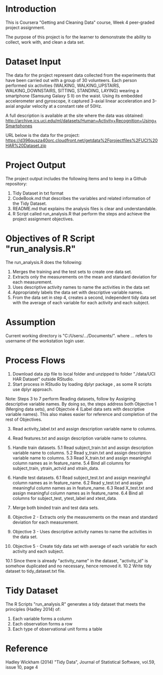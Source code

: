 # Introduction
This is Coursera "Getting and Cleaning Data" course, Week 4 peer-graded project assignment.

The purpose of this project is for the learner to demonstrate the ability to collect, work with, and clean a data set.

# Dataset Input
The data for the project represent data collected from the experiments that have been carried out with a group of 30 volunteers. Each person performed six activities (WALKING, WALKING_UPSTAIRS, WALKING_DOWNSTAIRS, SITTING, STANDING, LAYING) wearing a smartphone (Samsung Galaxy S II) on the waist. Using its embedded accelerometer and gyroscope, it captured 3-axial linear acceleration and 3-axial angular velocity at a constant rate of 50Hz. 

A full description  is available at the site where the data was obtained:
http://archive.ics.uci.edu/ml/datasets/Human+Activity+Recognition+Using+Smartphones

URL below is the data for the project:
https://d396qusza40orc.cloudfront.net/getdata%2Fprojectfiles%2FUCI%20HAR%20Dataset.zip

# Project Output
The project output includes the following items and to keep in a Github repository:
1. Tidy Dataset in txt format
2. CodeBook.md that describes the variables and related information of the Tidy Dataset.
3. README.md that explains the analysis files is clear and understandable.
4. R Script called run_analysis.R that perform the steps and achieve the project assignment objectives.

# Objectives of R Script "run_analysis.R"
The run_analysis.R does the following:
1. Merges the training and the test sets to create one data set.
2. Extracts only the measurements on the mean and standard deviation for each measurement.
3. Uses descriptive activity names to name the activities in the data set
4. Appropriately labels the data set with descriptive variable names.
5. From the data set in step 4, creates a second, independent tidy data set with the average of each variable for each activity and each subject.

# Assumption
Current working directory is "C:/Users/.../Documents/". where ... refers to username of the workstation login user.

# Process Flows
1. Download data zip file to local folder and unzipped to folder "./data/UCI HAR Dataset" outside RStudio.
2. Start process in RStudio by loading dplyr package , as some R scripts use dplyr approach.

Note: Steps 3 to 7 perform Reading datasets, follow by Assigning descriptive variable names. By doing so, the steps address both Objective 1 (Merging data sets), and Objectvie 4 (Label data sets with descriptive variable names).
This also makes easier for reference and completion of the rest of Objectives.

3. Read activity_label.txt and assign description variable name to columns.
4. Read features.txt and assign description variable name to columns.

5. Handle train datasets.
5.1 Read subject_train.txt and assign description variable name to columns.
5.2 Read y_train.txt and assign description variable name to columns.
5.3 Read X_train.txt and assign meaningful column names as in feature_name.
5.4 Bind all columns for subject_train, ytrain_actvid and xtrain_data.

6. Handle test datasets.
6.1 Read subject_test.txt and assign meaningful column names as in feature_name.
6.2 Read y_test.txt and assign meaningful column names as in feature_name.
6.3 Read X_test.txt and assign meaningful column names as in feature_name.
6.4 Bind all columns for subject_test, ytest_label and xtest_data.

7. Merge both binded train and test data sets.
8. Objective 2 - Extracts only the measurements on the mean and standard deviation for each measurement.
9. Objective 3 - Uses descriptive activity names to name the activities in the data set.

10. Objective 5 - Create tidy data set with average of each variable for each activity and each subject.

10.1 Since there is already "activity_name" in the dataset, "activity_id" is somehow duplicated and no necessary, hence removed it.
10.2 Write tidy dataset to tidy_dataset.txt file.

# Tidy Dataset
The R Scripts "run_analysis.R" generates a tidy dataset that meets the principles (Hadley 2014) of: 
1.	Each variable forms a column
2.	Each observation forms a row
3.	Each type of observational unit forms a table

# Reference
Hadley Wickham (2014) "Tidy Data", Journal of Statistical Software, vol.59, issue 10, page 4
